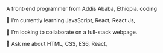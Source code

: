 A front-end programmer from Addis Ababa, Ethiopia.
coding

🌱 I’m currently learning JavaScript, React, React Js, 

👯 I’m looking to collaborate on a full-stack webpage.

💬 Ask me about HTML, CSS, ES6, React,

